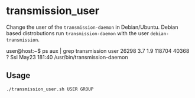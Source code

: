 # transmission_user
Change the user of the `transmission-daemon` in Debian/Ubuntu.
Debian based distrobutions run `transmission-daemon` with the user `debian-transmission`.

   user@host:~$ ps aux | grep transmission
   user     26298  3.7  1.9 118704 40368 ?        Ssl  May23 181:40 /usr/bin/transmission-daemon 

## Usage
`./transmission_user.sh USER GROUP`
